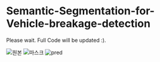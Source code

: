 # Semantic-Segmentation-for-Vehicle-breakage-detection

Please wait.
Full Code will be updated :). 

![원본](https://user-images.githubusercontent.com/65028694/153610559-5aea029a-41e8-4c35-a053-da594fe72e35.png)
![마스크](https://user-images.githubusercontent.com/65028694/153610580-9cd7ceb5-d2d5-4234-9c71-a82dfd8cb05c.png)
![pred](https://user-images.githubusercontent.com/65028694/153610592-4dd8e4e2-30f5-4429-9794-f2f5efa627ff.png)
